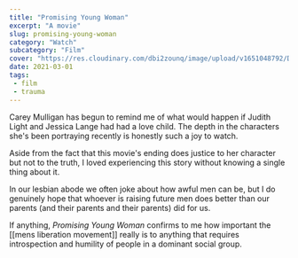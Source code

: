 ```yaml
--- 
title: "Promising Young Woman" 
excerpt: "A movie"
slug: promising-young-woman
category: "Watch"
subcategory: "Film"
cover: "https://res.cloudinary.com/dbi2zounq/image/upload/v1651048792/Digital%20garden/media/promising-young-woman_ed8cz0.jpg"
date: 2021-03-01
tags:
 - film
 - trauma
---   
```

Carey Mulligan has begun to remind me of what would happen if Judith Light and Jessica Lange had had a love child. The depth in the characters she's been portraying recently is honestly such a joy to watch.

Aside from the fact that this movie's ending does justice to her character but not to the truth, I loved experiencing this story without knowing a single thing about it.

In our lesbian abode we often joke about how awful men can be, but I do genuinely hope that whoever is raising future men does better than our parents (and their parents and their parents) did for us.

If anything, *Promising Young Woman* confirms to me how important the [[mens liberation movement]] really is to anything that requires introspection and humility of people in a dominant social group.
